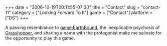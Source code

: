 +++
date = "2006-10-19T00:11:55-07:00"
title = "Contact"
slug = "contact-11"
category = ["Looking Forward To It"]
game = ["Contact"]
platform = ["DS"]
+++

A passing resemblance to <game:EarthBound>, the inexplicable psychosis of [Grasshopper](game:Killer7), and sharing a name with the protagonist make me salivate for the opportunity to play this game.